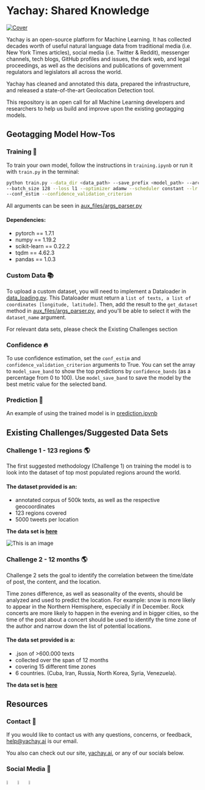 # Yachay: Shared Knowledge

[![Cover](https://user-images.githubusercontent.com/29067628/197814413-90cc6585-4580-48a8-88e4-ee2413198a09.png)](https://www.yachay.ai/)


Yachay is an open-source platform for Machine Learning. It has collected decades worth of useful natural language data from traditional media (i.e. New York Times articles), social media (i.e. Twitter & Reddit), messenger channels, tech blogs, GitHub profiles and issues, the dark web, and legal proceedings, as well as the decisions and publications of government regulators and legislators all across the world.

Yachay has cleaned and annotated this data, prepared the infrastructure, and released a state-of-the-art Geolocation Detection tool. 

This repository is an open call for all Machine Learning developers and researchers to help us build and improve upon the existing geotagging models. 

## Geotagging Model How-Tos 

### Training 💪
To train your own model, follow the instructions in `training.ipynb` or run it with `train.py` in the terminal:
```bash
python train.py --data_dir <data_path> --save_prefix <model_path> --arch char_lstm --split_uids
--batch_size 128 --loss l1 --optimizer adamw --scheduler constant --lr 5e-4 --num_epoch 10 
--conf_estim --confidence_validation_criterion
```

All arguments can be seen in [aux_files/args_parser.py](./aux_files/args_parser.py)

#### Dependencies:
- pytorch == 1.7.1
- numpy == 1.19.2
- scikit-learn == 0.22.2
- tqdm == 4.62.3
- pandas == 1.0.3

### Custom Data 📚
To upload a custom dataset, you will need to implement a Dataloader in [data_loading.py](./data_loading.py). This Dataloader must return a `list of texts, a list of coordinates [longitude, latitude]`. Then, add the result to the `get_dataset` method in [aux_files/args_parser.py](./aux_files/args_parser.py), and you'll be able to select it with the `dataset_name` argument.

For relevant data sets, please check the Existing Challenges section

### Confidence 🔥
To use confidence estimation, set the `conf_estim` and `confidence_validation_criterion` arguments to True. You can set the array to `model_save_band` to show the top predictions by `confidence_bands` (as a percentage from 0 to 100).
Use `model_save_band` to save the model by the best metric value for the selected band.

### Prediction 🔮
An example of using the trained model is in [prediction.ipynb](./prediction.ipynb)

## Existing Challenges/Suggested Data Sets
### Challenge 1 - 123 regions 🌎

The first suggested methodology (Challenge 1) on training the model is to look into the dataset of top most populated regions around the world.

#### The dataset provided is an:
- annotated corpus of 500k texts, as well as the respective geocoordinates
- 123 regions covered
- 5000 tweets per location

**The data set is [here](https://drive.google.com/file/d/1J5ducw8O628wyXD7qdcvop2pyNbq26tO/view?usp=sharing)**

![This is an image](https://media.tenor.com/lOPTx_JZJ3gAAAAC/the-office-steve-carell.gif)

### Challenge 2 - 12 months 🌎

Challenge 2 sets the goal to identify the correlation between the time/date of post, the content, and the location. 

Time zones difference, as well as seasonality of the events, should be analyzed and used to predict the location. For example: snow is more likely to appear in the Northern Hemisphere, especially if in December. Rock concerts are more likely to happen in the evening and in bigger cities, so the time of the post about a concert should be used to identify the time zone of the author and narrow down the list of potential locations.

#### The data set provided is a:
- .json of >600.000 texts 
- collected over the span of 12 months
- covering 15 different time zones 
- 6 countries. (Cuba, Iran, Russia, North Korea, Syria, Venezuela).

**The data set is [here](https://drive.google.com/drive/folders/1P2QUGFBKaqdpZ4xAHmJMe2I57I94MJyO?usp=sharing)**

## Resources
### Contact 📩

If you would like to contact us with any questions, concerns, or feedback, help@yachay.ai is our email.

You also can check out our site, [yachay.ai](https://www.yachay.ai/), or any of our socials below.

### Social Media 📱


<a href="https://discord.gg/msWFtcfmwe"><img src="https://cdn-icons-png.flaticon.com/512/3670/3670157.png" width=5% height=5%></img></a>     <a href="https://twitter.com/YachayAi"><img src="https://cdn-icons-png.flaticon.com/128/3670/3670151.png" width=5% height=5%></img></a>     <a href="https://www.reddit.com/user/yachay_ai"><img src="https://cdn-icons-png.flaticon.com/512/3670/3670226.png" width=5% height=5%></img></a>

